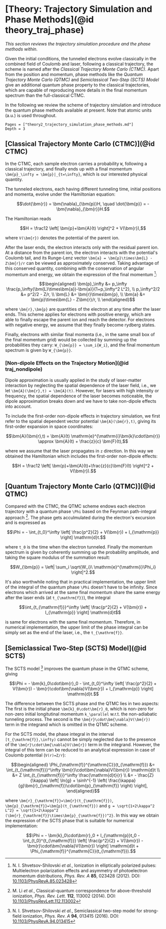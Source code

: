 # [Theory: Trajectory Simulation and Phase Methods](@id theory_traj_phase)

*This section reviews the trajectory simulation procedure and the phase methods within.*

Given the initial conditions, the tunneled electrons evolve classically in the combined field of Coulomb and laser, following a classical trajectory, the scheme is named after the *Classical Trajectory Monte Carlo (CTMC)*.
Apart from the position and momentum, phase methods like the *Quantum Trajectory Monte Carlo (QTMC)* and *Semiclassical Two-Step (SCTS) Model* give an additional quantum phase property to the classical trajectories, which are capable of reproducing more details in the final momentum spectrum than the full-classical CTMC.

In the following we review the scheme of trajectory simulation and introduce the quantum phase methods available at present.
Note that atomic units (a.u.) is used throughout.

```@contents
Pages = ["theory2_trajectory_simulation_phase_methods.md"]
Depth = 3
```


## [Classical Trajectory Monte Carlo (CTMC)](@id CTMC)

In the CTMC, each sample electron carries a probability ``W``, following a classical trajectory, and finally ends up with a final momentum ``\bm{p}_\infty = \bm{p}|_{t=\infty}``, which is our interested physical quantity.

The tunneled electrons, each having different tunneling time, initial positions and momenta, evolve under the Hamiltonian equation:
```math
\dot{\bm{r}} = \bm{\nabla}_{\bm{p}}H, \quad \dot{\bm{p}} = -\bm{\nabla}_{\bm{r}}H.
```
The Hamiltonian reads
```math
H = \frac12 \left[ \bm{p}+\bm{A}(t) \right]^2 + V(\bm{r}),
```
where ``V(\bm{r})`` denotes the potential of the parent ion.

After the laser ends, the electron interacts only with the residual parent ion.
At a distance from the parent ion, the electron interacts with the potential's Coulomb tail, and its Runge-Lenz vector ``\bm{a} = \bm{p}\times\bm{L} - Z\bm{r}/r`` can be viewed as approximately conserved. Taking advantage of this conserved quantity, combining with the conservation of angular momentum and energy, we obtain the expression of the final momentum [^ShvetsovShilovski_2012]:
```math
\begin{aligned}
    \bm{p}_\infty &= p_\infty \frac{p_\infty(\bm{L}\times\bm{a})-\bm{a}}{1+p_\infty^2 L^2}, \\
    p_\infty^2/2 &= p^2/2 - Z/r, \\
    \bm{L} &= \bm{r}\times\bm{p}, \\
    \bm{a} &= \bm{p}\times\bm{L} - Z\bm{r}/r, \\
\end{aligned}
```
where ``\bm{r},\bm{p}`` are quantities of the electron at any time after the laser ends.
This scheme applies for electrons with positive energy, which are able to finally escape the parent ion and reach the detector.
For electrons with negative energy, we assume that they finally become rydberg states.

Finally, electrons with similar final momenta (i.e., in the same small box of the final momentum grid) would be collected by summing up the probabilities they carry: ``W_{\bm{p}} = \sum_i{W_i}``, and the final momentum spectrum is given by ``W_{\bm{p}}``.

[^ShvetsovShilovski_2012]: N. I. Shvetsov-Shilovski *et al.*, Ionization in elliptically polarized pulses: Multielectron polarization effects and asymmetry of photoelectron momentum distributions, *Phys. Rev. A* **85**, 023428 (2012). DOI: [10.1103/PhysRevA.85.023428](https://dx.doi.org/10.1103/PhysRevA.85.023428)


### [Non-dipole Effects on the Trajectory Motion](@id traj_nondipole)

Dipole approximation is usually applied in the study of laser-matter interaction by neglecting the spatial dependence of the laser field, i.e., we let ``\bm{A}(\bm{r},t) = \bm{A}(t)``.
However, for lasers with high intensity or frequency, the spatial dependence of the laser becomes noticeable, the dipole approximation breaks down and we have to take non-dipole effects into account.

To include the first-order non-dipole effects in trajectory simulation, we first refer to the spatial dependent vector potential ``\bm{A}(\bm{r},t)``, giving its first-order expansion in space coordinates:
```math
\bm{A}(\bm{r},t) = \bm{A}(t) \mathrm{e}^{\mathrm{i}\bm{k}\cdot\bm{r}} \approx \bm{A}(t) + \frac{z}{c} \bm{F}(t),
```
where we assume that the laser propagates in ``z`` direction.
In this way we obtained the Hamiltonian which includes the first-order non-dipole effects:
```math
H = \frac12 \left[ \bm{p}+\bm{A}(t)+\frac{z}{c}\bm{F}(t) \right]^2 + V(\bm{r}).
```


## [Quantum Trajectory Monte Carlo (QTMC)](@id QTMC)

Compared with the CTMC, the QTMC scheme endows each electron trajectory with a quantum phase ``\Phi`` based on the Feynman path-integral approach [^Li_2014].
The phase gets acculmulated during the electron's excursion and is expressed as
```math
\Phi = - \int_{t_0}^\infty \left[ \frac{p^2}{2} + V(\bm{r}) + I_{\mathrm{p}} \right] \mathrm{d}t.
```
where ``t_0`` is the time when the electron tunneled.
Finally the momentum spectrum is given by coherently summing up the probability amplitude, and taking the square modulus of the summation result:
```math
W_{\bm{p}} = \left| \sum_i \sqrt{W_i}\ \mathrm{e}^{\mathrm{i}\Phi_i} \right|^2.
```

It's also worthwhile noting that in practical implementation, the upper limit of the integral of the quantum phase ``\Phi`` doesn't have to be infinity.
Since electrons which arrived at the same final momentum share the same energy after the laser ends (at ``t_{\mathrm{f}}``), the integral
```math
\int_{t_{\mathrm{f}}}^\infty \left[ \frac{p^2}{2} + V(\bm{r}) + I_{\mathrm{p}} \right] \mathrm{d}t
```
is same for electrons with the same final momentum.
Therefore, in numerical implementation, the upper limit of the phase integral can be simply set as the end of the laser, i.e., the ``t_{\mathrm{f}}``.

[^Li_2014]: M. Li *et al.*, Classical-quantum correspondence for above-threshold ionization, *Phys. Rev. Lett.* **112**, 113002 (2014). DOI: [10.1103/PhysRevLett.112.113002](https://dx.doi.org/10.1103/PhysRevLett.112.113002)


## [Semiclassical Two-Step (SCTS) Model](@id SCTS)

The SCTS model [^ShvetsovShilovski_2016] improves the quantum phase in the QTMC scheme, giving
```math
\Phi = - \bm{k}_0\cdot\bm{r}_0 - \int_{t_0}^\infty \left[ \frac{p^2}{2} + V(\bm{r}) - \bm{r}\cdot\bm{\nabla}V(\bm{r}) + I_{\mathrm{p}} \right] \mathrm{d}t.
```
The difference between the SCTS phase and the QTMC lies in two aspects:
The first is the initial phase ``\bm{k}_0\cdot\bm{r}_0``, which is non-zero for non-zero initial longitutinal momentum ``k_\parallel`` w.r.t. the non-adiabatic tunneling process.
The second is the ``\bm{r}\cdot\bm{\nabla}V(\bm{r})`` term in the integrand which is omitted in the QTMC scheme.

For the SCTS model, the phase integral in the interval ``[t_{\mathrm{f}},\infty)`` cannot be simply neglected due to the presence of the ``\bm{r}\cdot\bm{\nabla}V(\bm{r})`` term in the integrand.
However, the integral of this term can be reduced to an analytical expression in case of Coulomb potential (``V(r)=Z/r``):
```math
\begin{aligned}
    \Phi_{\mathrm{f}}^{\mathrm{C}}(t_{\mathrm{f}})
    &= \int_{t_{\mathrm{f}}}^\infty \bm{r}\cdot\bm{\nabla}V(\bm{r}) \mathrm{d}t \\
    &= Z \int_{t_{\mathrm{f}}}^\infty \frac{\mathrm{d}t}{r} \\
    &= - \frac{Z}{\kappa} \left[ \ln{g} + \sinh^{-1} \left( \frac{\kappa}{g}\bm{r}_{\mathrm{f}}\cdot\bm{p}_{\mathrm{f}} \right) \right],
\end{aligned}
```
where ``\bm{r}_{\mathrm{f}}=\bm{r}(t_{\mathrm{f}})``, ``\bm{p}_{\mathrm{f}}=\bm{p}(t_{\mathrm{f}})`` and ``g = \sqrt{1+2\kappa^2 L^2} = \sqrt{1+2\kappa^2 (\bm{r}_{\mathrm{f}}\times\bm{p}_{\mathrm{f}})^2}``.
In this way we obtain the expression of the SCTS phase that is suitable for numerical implementation:
```math
\Phi = - \bm{k}_0\cdot\bm{r}_0 + I_{\mathrm{p}}t_0 - \int_{t_0}^{t_{\mathrm{f}}} \left[ \frac{p^2}{2} + V(\bm{r}) - \bm{r}\cdot\bm{\nabla}V(\bm{r}) \right] \mathrm{d}t + \Phi_{\mathrm{f}}^{\mathrm{C}}(t_{\mathrm{f}}).
```

[^ShvetsovShilovski_2016]: N. I. Shvetsov-Shilovski *et al.*, Semiclassical two-step model for strong-field ionization, *Phys. Rev. A* **94**, 013415 (2016). DOI: [10.1103/PhysRevA.94.013415](https://dx.doi.org/10.1103/PhysRevA.94.013415)
